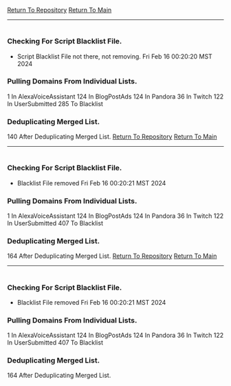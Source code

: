 [Return To Repository](https://github.com/DigitalWarrior/piholeparser/)
[Return To Main](https://github.com/DigitalWarrior/piholeparser/blob/master/RecentRunLogs/Mainlog.md)
____________________________________
# 
### Checking For Script Blacklist File.
* Script Blacklist File not there, not removing. Fri Feb 16 00:20:20 MST 2024
### Pulling Domains From Individual Lists.
1 In AlexaVoiceAssistant
124 In BlogPostAds
124 In Pandora
36 In Twitch
122 In UserSubmitted
285 To Blacklist
### Deduplicating Merged List.
140 After Deduplicating Merged List.
[Return To Repository](https://github.com/DigitalWarrior/piholeparser/)
[Return To Main](https://github.com/DigitalWarrior/piholeparser/blob/master/RecentRunLogs/Mainlog.md)
____________________________________
# 
### Checking For Script Blacklist File.
* Blacklist File removed Fri Feb 16 00:20:21 MST 2024
### Pulling Domains From Individual Lists.
1 In AlexaVoiceAssistant
124 In BlogPostAds
124 In Pandora
36 In Twitch
122 In UserSubmitted
407 To Blacklist
### Deduplicating Merged List.
164 After Deduplicating Merged List.
[Return To Repository](https://github.com/DigitalWarrior/piholeparser/)
[Return To Main](https://github.com/DigitalWarrior/piholeparser/blob/master/RecentRunLogs/Mainlog.md)
____________________________________
# 
### Checking For Script Blacklist File.
* Blacklist File removed Fri Feb 16 00:20:21 MST 2024
### Pulling Domains From Individual Lists.
1 In AlexaVoiceAssistant
124 In BlogPostAds
124 In Pandora
36 In Twitch
122 In UserSubmitted
407 To Blacklist
### Deduplicating Merged List.
164 After Deduplicating Merged List.
